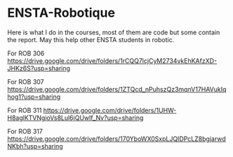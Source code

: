 # ENSTA-Robotique
Here is what I do in the courses, most of them are code but some contain the report. May this help other ENSTA students in robotic.

For ROB 306
https://drive.google.com/drive/folders/1rCQQ7lcjCyM2734vkEhKAfzXD-JHKz6S?usp=sharing

For ROB 307
https://drive.google.com/drive/folders/1ZTQcd_nPuhszQz3mqnV17HAVukIqhog1?usp=sharing

For ROB 311
https://drive.google.com/drive/folders/1UHW-H8aglKTVNgioVs8Lul6jQUwlf_Nv?usp=sharing

For ROB 317
https://drive.google.com/drive/folders/170YboWX0SxpLJQIDPcLZ8bgjarwdNKbh?usp=sharing
